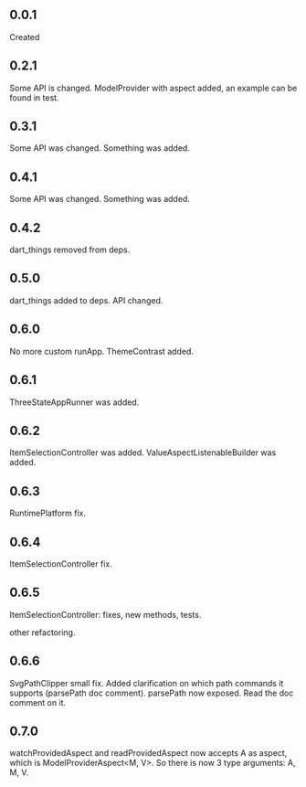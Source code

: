 ## 0.0.1
Created

## 0.2.1

Some API is changed.
ModelProvider with aspect added, an example can be found in test.

## 0.3.1

Some API was changed.
Something was added.

## 0.4.1

Some API was changed.
Something was added.

## 0.4.2

dart_things removed from deps.

## 0.5.0
dart_things added to deps.
API changed.

## 0.6.0
No more custom runApp.
ThemeContrast added.

## 0.6.1
ThreeStateAppRunner was added.

## 0.6.2
ItemSelectionController was added.
ValueAspectListenableBuilder was added.

## 0.6.3
RuntimePlatform fix.

## 0.6.4
ItemSelectionController fix.

## 0.6.5
ItemSelectionController:
fixes,
new methods,
tests.

other refactoring.

## 0.6.6
SvgPathClipper small fix.
Added clarification on which path commands it supports (parsePath doc comment).
parsePath now exposed. Read the doc comment on it.

## 0.7.0
watchProvidedAspect and readProvidedAspect now accepts A as aspect,
which is ModelProviderAspect<M, V>. So there is now 3 type arguments: A, M, V.